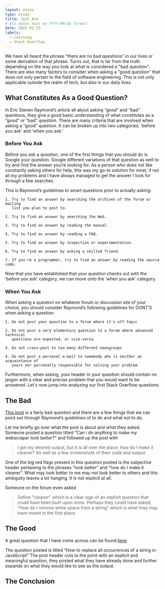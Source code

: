 ```yaml
---
layout: essay
type: essay
title: Just Ask
# All dates must be YYYY-MM-DD format!
date: 2022-01-23
labels:
  - Learning
  - Stack Overflow
---
```


We have all heard the phrase "there are no bad questions" in our lives or some derivation of that phrase. Turns out, that is far from the truth depending on the way you look at what is considered a "bad question". There are also many factors to consider when asking a "good question" that does not only pertain to the field of software engineering. This is not only applicable outside the realm of tech, but also in our daily lives. 

## What Constitutes As a Good Question?
In Eric Steven Raymond’s article all about asking “good” and “bad” questions, they give a good basic understanding of what constitutes as a “good” or “bad” question. There are many criteria that are involved when asking a “good” question. It can be broken up into two categories; ‘before you ask’ and ‘when you ask.’

### Before You Ask
Before you ask a question, one of the first things that you should do is Google your question. Google different variations of that question as well to try and find the answer you’re looking for. As a person who does not like constantly asking others for help, this was my go-to solution for most, if not all my problems and I have always managed to get the answer I look for through a few searches. 

This is Raymond’s guidelines to smart questions prior to actually asking:  
```
1. Try to find an answer by searching the archives of the forum or mailing 
   list you plan to post to.

2. Try to find an answer by searching the Web.

3. Try to find an answer by reading the manual.

4. Try to find an answer by reading a FAQ.

5. Try to find an answer by inspection or experimentation.

6. Try to find an answer by asking a skilled friend.

7. If you're a programmer, try to find an answer by reading the source code.
```
Now that you have established that your question checks out with the ‘before you ask’ category, we can move onto the ‘when you ask’ category. 

### When You Ask
When asking a question on whatever forum or discussion site of your choice, you should consider Raymond’s following guidelines for DONT’S when asking a question: 
``` 
1. Do not post your question to a forum where it's off topic

2. Do not post a very elementary question to a forum where advanced technical
   questions are expected, or vice-versa

3. Do not cross-post to too many different newsgroups

4. Do not post a personal e-mail to somebody who is neither an acquaintance of
   yours nor personally responsible for solving your problem
```

Furthermore, when asking, your header in your question should contain no jargon with a clear and precise problem that you would want to be answered. Let's now jump into analyzing our first Stack Overflow questions. 

## The Bad
<a href="https://stackoverflow.com/questions/66285742/can-i-do-anything-to-make-my-webscraper-look-better">This post</a> is a fairly bad question and there are a few things that we can point out through Raymond’s guidelines of to do and what not to do. 

Let me briefly go over what the post is about and what they asked. Someone posted a question titled "Can i do anything to make my webscraper look better?" and followed up the post with 
> I got my desired output, but it is all over the place, how do I make it cleaner?
As well as a few screenshots of their code and output. 

One of the big red flags present in this question posted is the subjective header pertaining to the phrases “look better” and "how do I make it cleaner". What may look better to me may not look better to others and this ambiguity leaves a lot hanging. It is not explicit at all. 

Someone on the forum even asked
> Define "cleaner"
which is a clear sign of an implicit question that could have been built upon more. Perhaps they could have asked, "How do I remove white space from a string" which is what they may have meant in the first place. 

## The Good
A great question that I have come across can be found <a href=”https://stackoverflow.com/questions/1144783/how-to-replace-all-occurrences-of-a-string-in-javascript”>here</a> 

The question posted is titled “How to replace all occurrences of a string in JavaScript”
The post header cuts to the point with an explicit and meaningful question, they posted what they have already done and further expands on what they would like to see as the output. 

## The Conclusion







